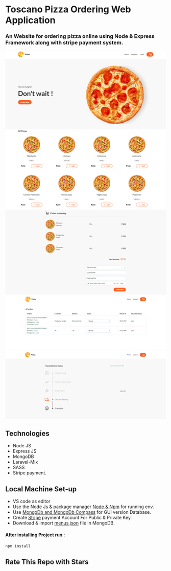# Toscano Pizza Ordering Web Application
### An Website for ordering pizza online using Node & Express Framework along with stripe payment system.

![alt text](/ReadMe_img/1.PNG)
![alt text](/ReadMe_img/2.PNG)
![alt text](/ReadMe_img/3.PNG)
![alt text](/ReadMe_img/4.PNG)
![alt text](/ReadMe_img/5.PNG)

## Technologies 
- Node JS
- Express JS
- MongoDB 
- Laravel-Mix
- SASS
- Stripe payment.

## Local Machine Set-up

- VS code as editor
- Use the Node Js & package manager [Node & Npm](https://www.npmjs.com/get-npm) for running env.
- Use [MongoDb and MongoDb Compass](https://www.mongodb.com/)  for GUI version Database.
- Create [Stripe](https://stripe.com/in) payment Account For Public & Private Key.
- Download & import [menus.json](https://drive.google.com/file/d/1F5LNXntNiBjN9w7hnniKqYtQ6UQAM6lb/view?usp=sharing) file in MongoDB.

#### After installing Project run :
```bash
npm install
```
## Rate This Repo with Stars
